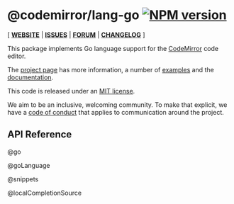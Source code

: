 <!-- NOTE: README.md is generated from src/README.md -->

# @codemirror/lang-go [![NPM version](https://img.shields.io/npm/v/@codemirror/lang-go.svg)](https://www.npmjs.org/package/@codemirror/lang-go)

[ [**WEBSITE**](https://codemirror.net/) | [**ISSUES**](https://github.com/codemirror/dev/issues) | [**FORUM**](https://discuss.codemirror.net/c/next/) | [**CHANGELOG**](https://github.com/codemirror/lang-go/blob/main/CHANGELOG.md) ]

This package implements Go language support for the
[CodeMirror](https://codemirror.net/) code editor.

The [project page](https://codemirror.net/) has more information, a
number of [examples](https://codemirror.net/examples/) and the
[documentation](https://codemirror.net/docs/).

This code is released under an
[MIT license](https://github.com/codemirror/lang-go/tree/main/LICENSE).

We aim to be an inclusive, welcoming community. To make that explicit,
we have a [code of
conduct](http://contributor-covenant.org/version/1/1/0/) that applies
to communication around the project.

## API Reference

@go

@goLanguage

@snippets

@localCompletionSource
